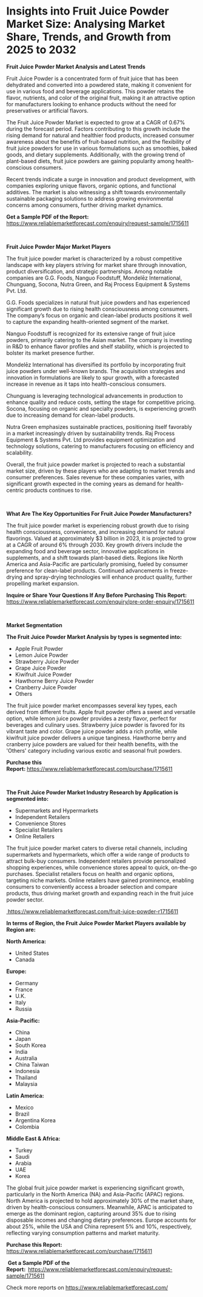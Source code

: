<p><h1>Insights into Fruit Juice Powder Market Size: Analysing Market Share, Trends, and Growth from 2025 to 2032</h1></p><p><strong>Fruit Juice Powder Market Analysis and Latest Trends</strong></p>
<p><p>Fruit Juice Powder is a concentrated form of fruit juice that has been dehydrated and converted into a powdered state, making it convenient for use in various food and beverage applications. This powder retains the flavor, nutrients, and color of the original fruit, making it an attractive option for manufacturers looking to enhance products without the need for preservatives or artificial flavors.</p><p>The Fruit Juice Powder Market is expected to grow at a CAGR of 0.67% during the forecast period. Factors contributing to this growth include the rising demand for natural and healthier food products, increased consumer awareness about the benefits of fruit-based nutrition, and the flexibility of fruit juice powders for use in various formulations such as smoothies, baked goods, and dietary supplements. Additionally, with the growing trend of plant-based diets, fruit juice powders are gaining popularity among health-conscious consumers. </p><p>Recent trends indicate a surge in innovation and product development, with companies exploring unique flavors, organic options, and functional additives. The market is also witnessing a shift towards environmentally sustainable packaging solutions to address growing environmental concerns among consumers, further driving market dynamics.</p></p>
<p><strong>Get a Sample PDF of the Report:&nbsp;</strong> <a href="https://www.reliablemarketforecast.com/enquiry/request-sample/1715611?utm_campaign=2465&utm_medium=2&utm_source=Github&utm_content=ia&utm_term=14022025&utm_id=fruit-juice-powder">https://www.reliablemarketforecast.com/enquiry/request-sample/1715611</a></p>
<p>&nbsp;</p>
<p><strong>Fruit Juice Powder Major Market Players</strong></p>
<p><p>The fruit juice powder market is characterized by a robust competitive landscape with key players striving for market share through innovation, product diversification, and strategic partnerships. Among notable companies are G.G. Foods, Nanguo Foodstuff, Mondelēz International, Chunguang, Socona, Nutra Green, and Raj Process Equipment & Systems Pvt. Ltd.</p><p>G.G. Foods specializes in natural fruit juice powders and has experienced significant growth due to rising health consciousness among consumers. The company’s focus on organic and clean-label products positions it well to capture the expanding health-oriented segment of the market. </p><p>Nanguo Foodstuff is recognized for its extensive range of fruit juice powders, primarily catering to the Asian market. The company is investing in R&D to enhance flavor profiles and shelf stability, which is projected to bolster its market presence further.</p><p>Mondelēz International has diversified its portfolio by incorporating fruit juice powders under well-known brands. The acquisition strategies and innovation in formulations are likely to spur growth, with a forecasted increase in revenue as it taps into health-conscious consumers.</p><p>Chunguang is leveraging technological advancements in production to enhance quality and reduce costs, setting the stage for competitive pricing. Socona, focusing on organic and specialty powders, is experiencing growth due to increasing demand for clean-label products.</p><p>Nutra Green emphasizes sustainable practices, positioning itself favorably in a market increasingly driven by sustainability trends. Raj Process Equipment & Systems Pvt. Ltd provides equipment optimization and technology solutions, catering to manufacturers focusing on efficiency and scalability.</p><p>Overall, the fruit juice powder market is projected to reach a substantial market size, driven by these players who are adapting to market trends and consumer preferences. Sales revenue for these companies varies, with significant growth expected in the coming years as demand for health-centric products continues to rise.</p></p>
<p>&nbsp;</p>
<p><strong>What Are The Key Opportunities For Fruit Juice Powder Manufacturers?</strong></p>
<p><p>The fruit juice powder market is experiencing robust growth due to rising health consciousness, convenience, and increasing demand for natural flavorings. Valued at approximately $3 billion in 2023, it is projected to grow at a CAGR of around 6% through 2030. Key growth drivers include the expanding food and beverage sector, innovative applications in supplements, and a shift towards plant-based diets. Regions like North America and Asia-Pacific are particularly promising, fueled by consumer preference for clean-label products. Continued advancements in freeze-drying and spray-drying technologies will enhance product quality, further propelling market expansion.</p></p>
<p><strong>Inquire or Share Your Questions If Any Before Purchasing This Report:</strong> <a href="https://www.reliablemarketforecast.com/enquiry/pre-order-enquiry/1715611?utm_campaign=2465&utm_medium=2&utm_source=Github&utm_content=ia&utm_term=14022025&utm_id=fruit-juice-powder">https://www.reliablemarketforecast.com/enquiry/pre-order-enquiry/1715611</a></p>
<p>&nbsp;</p>
<p><strong>Market Segmentation</strong></p>
<p><strong>The Fruit Juice Powder Market Analysis by types is segmented into:</strong></p>
<p><ul><li>Apple Fruit Powder</li><li>Lemon Juice Powder</li><li>Strawberry Juice Powder</li><li>Grape Juice Powder</li><li>Kiwifruit Juice Powder</li><li>Hawthorne Berry Juice Powder</li><li>Cranberry Juice Powder</li><li>Others</li></ul></p>
<p><p>The fruit juice powder market encompasses several key types, each derived from different fruits. Apple fruit powder offers a sweet and versatile option, while lemon juice powder provides a zesty flavor, perfect for beverages and culinary uses. Strawberry juice powder is favored for its vibrant taste and color. Grape juice powder adds a rich profile, while kiwifruit juice powder delivers a unique tanginess. Hawthorne berry and cranberry juice powders are valued for their health benefits, with the 'Others' category including various exotic and seasonal fruit powders.</p></p>
<p><strong>Purchase this Report:&nbsp;</strong><a href="https://www.reliablemarketforecast.com/purchase/1715611?utm_campaign=2465&utm_medium=2&utm_source=Github&utm_content=ia&utm_term=14022025&utm_id=fruit-juice-powder">https://www.reliablemarketforecast.com/purchase/1715611</a></p>
<p>&nbsp;</p>
<p><strong>The Fruit Juice Powder Market Industry Research by Application is segmented into:</strong></p>
<p><ul><li>Supermarkets and Hypermarkets</li><li>Independent Retailers</li><li>Convenience Stores</li><li>Specialist Retailers</li><li>Online Retailers</li></ul></p>
<p><p>The fruit juice powder market caters to diverse retail channels, including supermarkets and hypermarkets, which offer a wide range of products to attract bulk-buy consumers. Independent retailers provide personalized shopping experiences, while convenience stores appeal to quick, on-the-go purchases. Specialist retailers focus on health and organic options, targeting niche markets. Online retailers have gained prominence, enabling consumers to conveniently access a broader selection and compare products, thus driving market growth and expanding reach in the fruit juice powder sector.</p></p>
<p><a href="https://www.reliablemarketforecast.com/fruit-juice-powder-r1715611?utm_campaign=2465&utm_medium=2&utm_source=Github&utm_content=ia&utm_term=14022025&utm_id=fruit-juice-powder">&nbsp;https://www.reliablemarketforecast.com/fruit-juice-powder-r1715611</a></p>
<p><strong>In terms of Region, the Fruit Juice Powder Market Players available by Region are:</strong></p>
<p>
    <p> <strong> North America: </strong>
        <ul>
            <li>United States</li>
            <li>Canada</li>
        </ul>
        </p> 
    <p> <strong> Europe: </strong>
        <ul>
            <li>Germany</li>
            <li>France</li>
            <li>U.K.</li>
            <li>Italy</li>
            <li>Russia</li>
        </ul>
        </p> 
    <p> <strong> Asia-Pacific: </strong>
        <ul>
            <li>China</li>
            <li>Japan</li>
            <li>South Korea</li>
            <li>India</li>
            <li>Australia</li>
            <li>China Taiwan</li>
            <li>Indonesia</li>
            <li>Thailand</li>
            <li>Malaysia</li>
        </ul>
        </p> 
    <p> <strong> Latin America: </strong>
        <ul>
            <li>Mexico</li>
            <li>Brazil</li>
            <li>Argentina Korea</li>
            <li>Colombia</li>
        </ul>
        </p> 
    <p> <strong> Middle East & Africa: </strong>
        <ul>
            <li>Turkey</li>
            <li>Saudi</li>
            <li>Arabia</li>
            <li>UAE</li>
            <li>Korea</li>
        </ul>
    </p>
    </p>
<p><p>The global fruit juice powder market is experiencing significant growth, particularly in the North America (NA) and Asia-Pacific (APAC) regions. North America is projected to hold approximately 30% of the market share, driven by health-conscious consumers. Meanwhile, APAC is anticipated to emerge as the dominant region, capturing around 35% due to rising disposable incomes and changing dietary preferences. Europe accounts for about 25%, while the USA and China represent 5% and 10%, respectively, reflecting varying consumption patterns and market maturity.</p></p>
<p><strong>Purchase this Report: </strong><a href="https://www.reliablemarketforecast.com/purchase/1715611?utm_campaign=2465&utm_medium=2&utm_source=Github&utm_content=ia&utm_term=14022025&utm_id=fruit-juice-powder">https://www.reliablemarketforecast.com/purchase/1715611</a></p>
<p>&nbsp;<strong>Get a Sample PDF of the Report:&nbsp;&nbsp;</strong><a href="https://www.reliablemarketforecast.com/enquiry/request-sample/1715611?utm_campaign=2465&utm_medium=2&utm_source=Github&utm_content=ia&utm_term=14022025&utm_id=fruit-juice-powder">https://www.reliablemarketforecast.com/enquiry/request-sample/1715611</a></p>
<p><strong></strong></p>
<p>Check more reports on <a href="https://www.reliablemarketforecast.com/?utm_campaign=2465&utm_medium=2&utm_source=Github&utm_content=ia&utm_term=14022025&utm_id=fruit-juice-powder">https://www.reliablemarketforecast.com/</a></p>